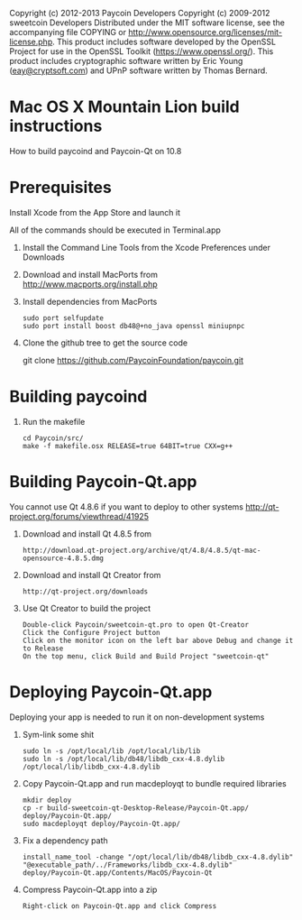 Copyright (c) 2012-2013 Paycoin Developers
Copyright (c) 2009-2012 sweetcoin Developers
Distributed under the MIT software license, see the accompanying file
COPYING or http://www.opensource.org/licenses/mit-license.php. This
product includes software developed by the OpenSSL Project for use in the
OpenSSL Toolkit (https://www.openssl.org/). This product includes cryptographic
software written by Eric Young (eay@cryptsoft.com) and UPnP software written by
Thomas Bernard.


Mac OS X Mountain Lion build instructions
=========================================
How to build paycoind and Paycoin-Qt on 10.8


Prerequisites
=============
Install Xcode from the App Store and launch it

All of the commands should be executed in Terminal.app

1.  Install the Command Line Tools from the Xcode Preferences under Downloads

2.  Download and install MacPorts from http://www.macports.org/install.php

3.  Install dependencies from MacPorts

		sudo port selfupdate
		sudo port install boost db48@+no_java openssl miniupnpc

4.  Clone the github tree to get the source code

	git clone https://github.com/PaycoinFoundation/paycoin.git


Building paycoind
=================

1.  Run the makefile

		cd Paycoin/src/
		make -f makefile.osx RELEASE=true 64BIT=true CXX=g++


Building Paycoin-Qt.app
=======================
You cannot use Qt 4.8.6 if you want to deploy to other systems
http://qt-project.org/forums/viewthread/41925

1.  Download and install Qt 4.8.5 from

		http://download.qt-project.org/archive/qt/4.8/4.8.5/qt-mac-opensource-4.8.5.dmg

2.  Download and install Qt Creator from

		http://qt-project.org/downloads

3.  Use Qt Creator to build the project

		Double-click Paycoin/sweetcoin-qt.pro to open Qt-Creator
		Click the Configure Project button
		Click on the monitor icon on the left bar above Debug and change it to Release
		On the top menu, click Build and Build Project "sweetcoin-qt"


Deploying Paycoin-Qt.app
========================
Deploying your app is needed to run it on non-development systems

1.  Sym-link some shit

		sudo ln -s /opt/local/lib /opt/local/lib/lib
		sudo ln -s /opt/local/lib/db48/libdb_cxx-4.8.dylib /opt/local/lib/libdb_cxx-4.8.dylib

2.  Copy Paycoin-Qt.app and run macdeployqt to bundle required libraries

		mkdir deploy
		cp -r build-sweetcoin-qt-Desktop-Release/Paycoin-Qt.app/ deploy/Paycoin-Qt.app/
		sudo macdeployqt deploy/Paycoin-Qt.app/

3.  Fix a dependency path

		install_name_tool -change "/opt/local/lib/db48/libdb_cxx-4.8.dylib" "@executable_path/../Frameworks/libdb_cxx-4.8.dylib" deploy/Paycoin-Qt.app/Contents/MacOS/Paycoin-Qt

4.  Compress Paycoin-Qt.app into a zip

		Right-click on Paycoin-Qt.app and click Compress